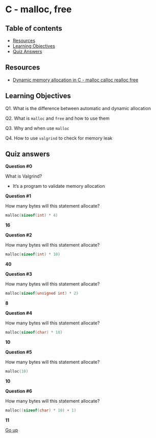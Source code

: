 # C - malloc, free

## Table of contents

   * [Resources](#resources)
   * [Learning Objectives](#learning-objectives)
   * [Quiz Answers](#quiz-answers)

## Resources

- [Dynamic memory allocation in C - malloc calloc realloc free](https://www.youtube.com/watch?v=xDVC3wKjS64&ab_channel=mycodeschool)

## Learning Objectives

Q1. What is the difference between automatic and dynamic allocation

Q2. What is ``malloc`` and ``free`` and how to use them

Q3. Why and when use ``malloc``

Q4. How to use ``valgrind`` to check for memory leak

## Quiz answers

__Question #0__

What is Valgrind?

- It’s a program to validate memory allocation

__Question #1__

How many bytes will this statement allocate? 
```C
malloc(sizeof(int) * 4)
```
**16**

__Question #2__

How many bytes will this statement allocate?
```C
malloc(sizeof(int) * 10)
```
**40**

__Question #3__

How many bytes will this statement allocate?
```C
malloc(sizeof(unsigned int) * 2)
```
**8**

__Question #4__

How many bytes will this statement allocate?
```C
malloc(sizeof(char) * 10)
```
**10**

__Question #5__

How many bytes will this statement allocate?
```C
malloc(10)
```
**10**

__Question #6__

How many bytes will this statement allocate?
```C
malloc((sizeof(char) * 10) + 1)
```
**11**

[Go up](#table-of-contents)